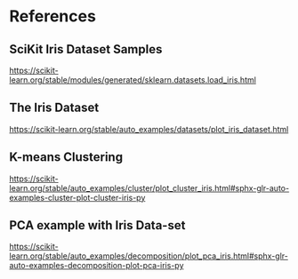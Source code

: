 # References

## SciKit Iris Dataset Samples
https://scikit-learn.org/stable/modules/generated/sklearn.datasets.load_iris.html

## The Iris Dataset
https://scikit-learn.org/stable/auto_examples/datasets/plot_iris_dataset.html

## K-means Clustering
https://scikit-learn.org/stable/auto_examples/cluster/plot_cluster_iris.html#sphx-glr-auto-examples-cluster-plot-cluster-iris-py

## PCA example with Iris Data-set
https://scikit-learn.org/stable/auto_examples/decomposition/plot_pca_iris.html#sphx-glr-auto-examples-decomposition-plot-pca-iris-py
